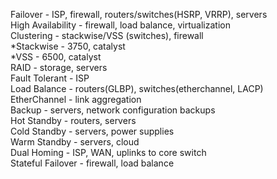 Failover - ISP, firewall, routers/switches(HSRP, VRRP), servers  
High Availability - firewall, load balance, virtualization  
Clustering - stackwise/VSS (switches), firewall  
		*Stackwise - 3750, catalyst  
    *VSS - 6500, catalyst  
RAID - storage, servers  
Fault Tolerant - ISP  
Load Balance - routers(GLBP), switches(etherchannel, LACP)  
EtherChannel - link aggregation  
Backup - servers, network configuration backups  
Hot Standby - routers, servers  
Cold Standby - servers, power supplies  
Warm Standby - servers, cloud  
Dual Homing - ISP, WAN, uplinks to core switch  
Stateful Failover - firewall, load balance  
